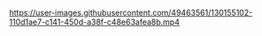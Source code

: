 

https://user-images.githubusercontent.com/49463561/130155102-110d1ae7-c141-450d-a38f-c48e63afea8b.mp4

